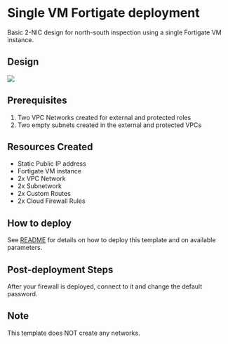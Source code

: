 # Single VM Fortigate deployment
Basic 2-NIC design for north-south inspection using a single Fortigate VM instance.

## Design

![](https://www.lucidchart.com/publicSegments/view/ef2af385-2974-4120-a37d-3cbf676e8b96/image.png)

## Prerequisites
1. Two VPC Networks created for external and protected roles
1. Two empty subnets created in the external and protected VPCs

## Resources Created
- Static Public IP address
- Fortigate VM instance
- 2x VPC Network
- 2x Subnetwork
- 2x Custom Routes
- 2x Cloud Firewall Rules

## How to deploy
See [README](README.md) for details on how to deploy this template and on available parameters.

## Post-deployment Steps
After your firewall is deployed, connect to it and change the default password.

## Note
This template does NOT create any networks.
